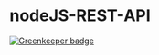 # nodeJS-REST-API

[![Greenkeeper badge](https://badges.greenkeeper.io/DevJoseWeb/nodeJS-REST-API.svg)](https://greenkeeper.io/)
